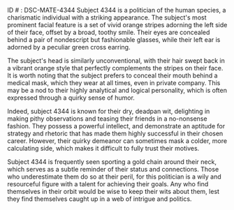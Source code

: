 ID # : DSC-MATE-4344
Subject 4344 is a politician of the human species, a charismatic individual with a striking appearance. The subject's most prominent facial feature is a set of vivid orange stripes adorning the left side of their face, offset by a broad, toothy smile. Their eyes are concealed behind a pair of nondescript but fashionable glasses, while their left ear is adorned by a peculiar green cross earring. 

The subject's head is similarly unconventional, with their hair swept back in a vibrant orange style that perfectly complements the stripes on their face. It is worth noting that the subject prefers to conceal their mouth behind a medical mask, which they wear at all times, even in private company. This may be a nod to their highly analytical and logical personality, which is often expressed through a quirky sense of humor. 

Indeed, subject 4344 is known for their dry, deadpan wit, delighting in making pithy observations and teasing their friends in a no-nonsense fashion. They possess a powerful intellect, and demonstrate an aptitude for strategy and rhetoric that has made them highly successful in their chosen career. However, their quirky demeanor can sometimes mask a colder, more calculating side, which makes it difficult to fully trust their motives. 

Subject 4344 is frequently seen sporting a gold chain around their neck, which serves as a subtle reminder of their status and connections. Those who underestimate them do so at their peril, for this politician is a wily and resourceful figure with a talent for achieving their goals. Any who find themselves in their orbit would be wise to keep their wits about them, lest they find themselves caught up in a web of intrigue and politics.